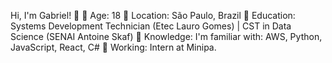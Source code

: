 Hi, I'm Gabriel! 👋
🔹 Age: 18 
🔹 Location: São Paulo, Brazil 
🔹 Education: Systems Development Technician (Etec Lauro Gomes) | CST in Data Science (SENAI Antoine Skaf) 
🔹 Knowledge: I'm familiar with: AWS, Python, JavaScript, React, C# 
🔹 Working: Intern at Minipa.
